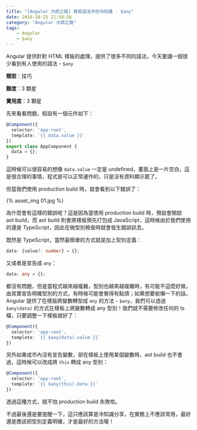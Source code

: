 ```yaml
---
title: "[Angular 大師之路] 樣板語法中的冷知識 - $any"
date: 2018-10-25 21:58:56
category: "Angular 大師之路"
tags:
	- Angular
	- $any
---
```


Angular 提供針對 HTML 樣板的處理，提供了很多不同的語法，今天要講一個很少看到有人使用的語法 - `$any`

<!-- more -->

**類型**：技巧

**難度**：3 顆星

**實用度**：3 顆星

先來看看問題，假設有一個元件如下：

```typescript
@Component({
  selector: 'app-root',
  template: `{{ data.value }}`
})
export class AppComponent {
  data = {};
}
```

這時候可以很容易的想像 `data.value` 一定是 undefined，畫面上是一片空白，這是很合理的事情，程式是可以正常運作的，只是沒有資料顯示罷了。

但當我們使用 production build 時，就會看到以下錯誤了：

{% asset_img 01.jpg %}

為什麼會有這樣的錯誤呢？這是因為當使用 production build 時，預設會開啟 aot build，而 aot build 則會將樣板預先打包成 JavaScript，這時候由於我們使用的還是 TypeScript，因此在做型別檢查時就會發生錯誤訊息。

既然是 TypeScript，當然最簡單的方式就是加上型別定義：

```typescript
data: {value?: number} = {};
```

又或者是宣告成 `any`：

```typescript
data: any = {};
```

都沒有問題，但是當程式越來越複雜，型別也越來越複雜時，有可能不這麼好做，由其實宣告明確型別的方式，有時候可能會覺得有點煩；如果想要偷懶一下的話，Angular 提供了在樣版將變數轉型成 `any` 的方法 - `$any`，我們可以透過 `$any(data)` 的方式在樣板上將變數轉成 any 型別！我們就不需要修改任何的 ts 檔，只要調整一下樣板就好了：

```typescript
@Component({
  selector: 'app-root',
  template: `{{ $any(data).value }}`
})
```

另外如果成市內沒有宣告變數，卻在樣板上使用某個變數時，aot build 也不會過，這時候可以改成將 `this` 轉成 any 型別：

```typescript
@Component({
  selector: 'app-root',
  template: `{{ $any(this).data }}`
})
```

透過這種方式，就不怕 production build 失敗啦。

不過最後還是要提醒一下，這只應該算是冷知識分享，在實務上不應該常用，最好還是應該把型別定義明確，才是最好的方法喔！
